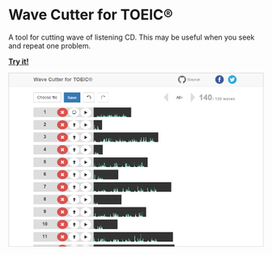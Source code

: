 # Wave Cutter for TOEIC&reg;

A tool for cutting wave of listening CD. This may be useful when you seek and repeat one problem.

**[Try it!](http://jinjor.github.io/wave-cutter-for-toeic)**

<img width="600px" src="./wc4t-screen.png">
